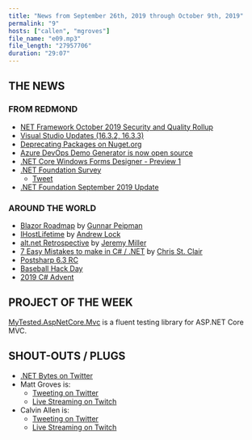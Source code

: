 ```yaml
---
title: "News from September 26th, 2019 through October 9th, 2019"
permalink: "9"
hosts: ["callen", "mgroves"]
file_name: "e09.mp3"
file_length: "27957706"
duration: "29:07"
---
```


## THE NEWS

### FROM REDMOND

* [NET Framework October 2019 Security and Quality Rollup](https://devblogs.microsoft.com/dotnet/net-framework-october-2019-security-and-quality-rollup/)
* [Visual Studio Updates (16.3.2, 16.3.3)](https://docs.microsoft.com/en-us/visualstudio/releases/2019/release-notes)
* [Deprecating Packages on Nuget.org](https://devblogs.microsoft.com/nuget/deprecating-packages-on-nuget-org/)
* [Azure DevOps Demo Generator is now open source](https://devblogs.microsoft.com/devops/azure-devops-demo-generator-is-now-open-source/)
* [.NET Core Windows Forms Designer - Preview 1](https://devblogs.microsoft.com/dotnet/introducing-net-core-windows-forms-designer-preview-1/)
* [.NET Foundation Survey](https://docs.google.com/forms/d/e/1FAIpQLSdJCYvOiEYLCvZlgvp80iqRu3-fBC7Iz9TEcS-64pDRbuAR8Q/viewform)
  * [Tweet](https://twitter.com/dotnetfdn/status/1179068454642434049)
* [.NET Foundation September 2019 Update](https://dotnetfoundation.org/blog/2019/10/01/net-foundation-september-2019-update)

### AROUND THE WORLD

* [Blazor Roadmap](https://gunnarpeipman.com/blazor-roadmap-2019/) by [Gunnar Peipman](https://twitter.com/gpeipman)
* [IHostLifetime](https://andrewlock.net/introducing-ihostlifetime-and-untangling-the-generic-host-startup-interactions/) by [Andrew Lock](https://twitter.com/andrewlocknet)
* [alt.net Retrospective](https://jeremydmiller.com/2019/10/03/the-very-last-alt-net-retrospective-ill-ever-write/) by [Jeremy Miller](https://twitter.com/jeremydmiller)
* [7 Easy Mistakes to make in C# / .NET](https://chrisstclair.co.uk/7-dangerous-mistakes-in-c-net-that-are-easy-to-make/) by [Chris St. Clair](https://chrisstclair.co.uk/)
* [Postsharp 6.3 RC](https://www.postsharp.net/blog/post/Announcing-PostSharp-63-RC-Support-for-Linux-Improved-VSX-Performance-and-More)
* [Baseball Hack Day](https://mailchi.mp/c08aa557a1bd/2020-baseball-hack-day-is-march-21)
* [2019 C# Advent](https://crosscuttingconcerns.com/The-Third-Annual-csharp-Advent)

## PROJECT OF THE WEEK

[MyTested.AspNetCore.Mvc](https://github.com/ivaylokenov/MyTested.AspNetCore.Mvc) is a fluent testing library for ASP.NET Core MVC.

## SHOUT-OUTS / PLUGS

* [.NET Bytes on Twitter](https://twitter.com/dotnetbytes)
* Matt Groves is:
  * [Tweeting on Twitter](https://twitter.com/mgroves)
  * [Live Streaming on Twitch](https://www.twitch.tv/matthewdgroves)
* Calvin Allen is:
  * [Tweeting on Twitter](https://twitter.com/_CalvinAllen)
  * [Live Streaming on Twitch](https://www.twitch.tv/CalvinAAllen)
  